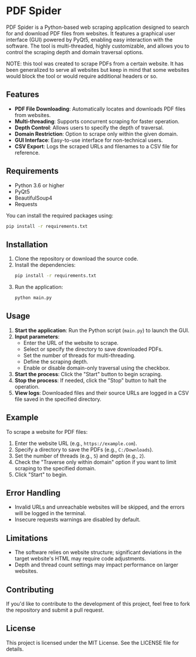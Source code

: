 
# PDF Spider

PDF Spider is a Python-based web scraping application designed to search for and download PDF files from websites. It features a graphical user interface (GUI) powered by PyQt5, enabling easy interaction with the software. The tool is multi-threaded, highly customizable, and allows you to control the scraping depth and domain traversal options.

NOTE: this tool was created to scrape PDFs from a certain website. It has been generalized to serve all websites but keep in mind that some websites would block the tool or would require additional headers or so.

## Features

- **PDF File Downloading**: Automatically locates and downloads PDF files from websites.
- **Multi-threading**: Supports concurrent scraping for faster operation.
- **Depth Control**: Allows users to specify the depth of traversal.
- **Domain Restriction**: Option to scrape only within the given domain.
- **GUI Interface**: Easy-to-use interface for non-technical users.
- **CSV Export**: Logs the scraped URLs and filenames to a CSV file for reference.

## Requirements

- Python 3.6 or higher
- PyQt5
- BeautifulSoup4
- Requests

You can install the required packages using:
```bash
pip install -r requirements.txt
```

## Installation

1. Clone the repository or download the source code.
2. Install the dependencies:
   ```bash
   pip install -r requirements.txt
   ```
3. Run the application:
   ```bash
   python main.py
   ```

## Usage

1. **Start the application**: Run the Python script (`main.py`) to launch the GUI.
2. **Input parameters**:
   - Enter the URL of the website to scrape.
   - Select or specify the directory to save downloaded PDFs.
   - Set the number of threads for multi-threading.
   - Define the scraping depth.
   - Enable or disable domain-only traversal using the checkbox.
3. **Start the process**: Click the "Start" button to begin scraping.
4. **Stop the process**: If needed, click the "Stop" button to halt the operation.
5. **View logs**: Downloaded files and their source URLs are logged in a CSV file saved in the specified directory.

## Example

To scrape a website for PDF files:

1. Enter the website URL (e.g., `https://example.com`).
2. Specify a directory to save the PDFs (e.g., `C:/Downloads`).
3. Set the number of threads (e.g., `5`) and depth (e.g., `2`).
4. Check the "Traverse only within domain" option if you want to limit scraping to the specified domain.
5. Click "Start" to begin.

## Error Handling

- Invalid URLs and unreachable websites will be skipped, and the errors will be logged in the terminal.
- Insecure requests warnings are disabled by default.

## Limitations

- The software relies on website structure; significant deviations in the target website's HTML may require code adjustments.
- Depth and thread count settings may impact performance on larger websites.

## Contributing

If you'd like to contribute to the development of this project, feel free to fork the repository and submit a pull request.

## License

This project is licensed under the MIT License. See the LICENSE file for details.

